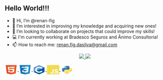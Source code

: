 ## Hello World!!! 
- 👋 Hi, I’m @renan-fig
- 👀 I’m interested in improving my knowledge and acquiring new ones!
- 💞️ I’m looking to collaborate on projects that could improve my skills!
- 💻 I'm currently working at Bradesco Seguros and Ânimo Consultoria!
- 📫 How to reach me: renan.fig.dasilva@gmail.com

<div align="center">
  <a href="https://github.com/renan-fig">
  <img height="180em" src="https://github-readme-stats.vercel.app/api?username=renan-fig&show_icons=true&theme=dark&include_all_commits=true&count_private=true"/>
  <img height="180em" src="https://github-readme-stats.vercel.app/api/top-langs/?username=renan-fig&layout=compact&langs_count=7&theme=dark"/>
</div>
<div style="display: inline_block"><br>
  <img align="center" alt="Renan-HTML" height="30" width="40" src="https://raw.githubusercontent.com/devicons/devicon/master/icons/html5/html5-original.svg">
  <img align="center" alt="Renan-CSS" height="30" width="40" src="https://raw.githubusercontent.com/devicons/devicon/master/icons/css3/css3-original.svg">
  <img align="center" alt="Renan-C" height="30" width="40" src="https://raw.githubusercontent.com/devicons/devicon/master/icons/c/c-original.svg">
  <img align="center" alt="Renan-Js" height="30" width="40" src="https://raw.githubusercontent.com/devicons/devicon/master/icons/javascript/javascript-plain.svg">
  <img align="center" alt="Renan-Python" height="30" width="40" src="https://raw.githubusercontent.com/devicons/devicon/master/icons/python/python-original.svg">
  <src="https://media.discordapp.net/attachments/639956127056134178/890373478988013628/Publicacoes_Instagram_1_1.png?width=676&height=676">
</div>

<!---
renan-fig/renan-fig is a ✨ special ✨ repository because its `README.md` (this file) appears on your GitHub profile.
You can click the Preview link to take a look at your changes.
--->

